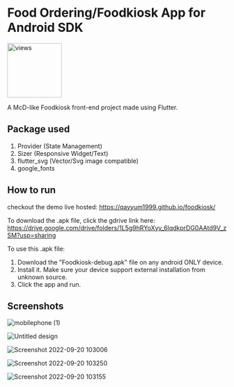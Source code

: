 # Food Ordering/Foodkiosk App for Android SDK
<a href="https://github.com/Qayyum1999"><img alt="views" title="Github views" src="https://komarev.com/ghpvc/?username=Qayyum1999&style=flat-square" width="125"/></a>

A McD-like Foodkiosk front-end project made using Flutter.

## Package used
1. Provider (State Management)
2. Sizer  (Responsive Widget/Text)
3. flutter_svg   (Vector/Svg image compatible)
4. google_fonts  

## How to run
checkout the demo live hosted: https://qayyum1999.github.io/foodkiosk/

To download the .apk file, click the gdrive link here:
 https://drive.google.com/drive/folders/1L5g9hRYoXyv_6lqdkprDG0AAtd9V_zSM?usp=sharing

To use this .apk file:

1. Download the "Foodkiosk-debug.apk" file on any android ONLY device.
2. Install it. Make sure your device support external installation from unknown source.
3. Click the app and run.

## Screenshots
![mobilephone (1)](https://user-images.githubusercontent.com/90374083/191630161-cfd42a74-624e-4c98-9ad1-c786ae6a757d.gif)

![Untitled design](https://user-images.githubusercontent.com/90374083/191633037-2c7ab595-d8a6-4197-b34d-9e4e7bcbe5d3.gif)

![Screenshot 2022-09-20 103006](https://user-images.githubusercontent.com/90374083/191508995-a039f6f1-c55a-4f7d-a252-3ad68330d0a1.jpg)

![Screenshot 2022-09-20 103250](https://user-images.githubusercontent.com/90374083/191509047-53f89afd-0639-4835-8f9b-75f69874dea8.jpg)

![Screenshot 2022-09-20 103155](https://user-images.githubusercontent.com/90374083/191631787-b40fc89f-d941-4ed5-a626-73a41ac5b87d.jpg)




